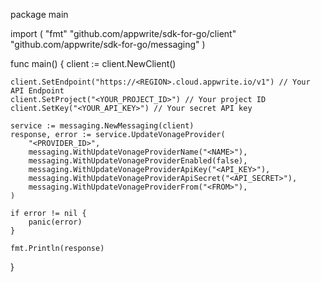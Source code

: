 package main

import (
    "fmt"
    "github.com/appwrite/sdk-for-go/client"
    "github.com/appwrite/sdk-for-go/messaging"
)

func main() {
    client := client.NewClient()

    client.SetEndpoint("https://<REGION>.cloud.appwrite.io/v1") // Your API Endpoint
    client.SetProject("<YOUR_PROJECT_ID>") // Your project ID
    client.SetKey("<YOUR_API_KEY>") // Your secret API key

    service := messaging.NewMessaging(client)
    response, error := service.UpdateVonageProvider(
        "<PROVIDER_ID>",
        messaging.WithUpdateVonageProviderName("<NAME>"),
        messaging.WithUpdateVonageProviderEnabled(false),
        messaging.WithUpdateVonageProviderApiKey("<API_KEY>"),
        messaging.WithUpdateVonageProviderApiSecret("<API_SECRET>"),
        messaging.WithUpdateVonageProviderFrom("<FROM>"),
    )

    if error != nil {
        panic(error)
    }

    fmt.Println(response)
}
